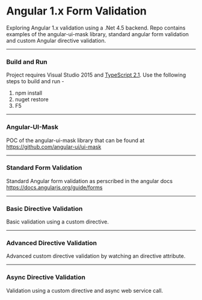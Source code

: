 # Angular 1.x Form Validation #
Exploring Angular 1.x validation using a .Net 4.5 backend. Repo contains examples of the angular-ui-mask library, standard angular form validation and custom Angular directive validation.

----

### Build and Run ###
Project requires Visual Studio 2015 and [TypeScript 2.1](https://www.microsoft.com/en-us/download/details.aspx?id=48593). Use the following steps to build and run -

1. npm install
2. nuget restore 
3. F5

----
### Angular-UI-Mask ###
POC of the angular-ui-mask library that can be found at https://github.com/angular-ui/ui-mask

----
### Standard Form Validation ###
Standard Angular form validation as perscribed in the angular docs https://docs.angularjs.org/guide/forms

----
### Basic Directive Validation ###
Basic validation using a custom directive.

----
### Advanced Directive Validation ###
Advanced custom directive validation by watching an directive attribute.

----
### Async Directive Validation ###
Validation using a custom directive and async web service call.

